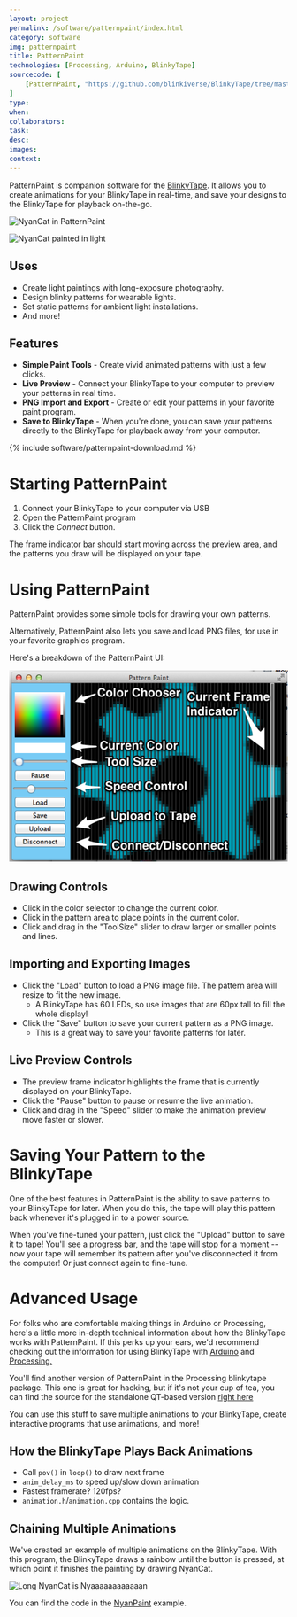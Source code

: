 ```yaml
---
layout: project
permalink: /software/patternpaint/index.html
category: software
img: patternpaint
title: PatternPaint
technologies: [Processing, Arduino, BlinkyTape]
sourcecode: [
	[PatternPaint, "https://github.com/blinkiverse/BlinkyTape/tree/master/examples/PatternPaint"]
]
type:
when:
collaborators:
task: 
desc:
images:
context: 
---
```


PatternPaint is companion software for the [BlinkyTape](/blinkytape).  It allows you to create animations for your BlinkyTape in real-time, and save your designs to the BlinkyTape for playback on-the-go.

![NyanCat in PatternPaint](/images/{{page.img}}/PatternPaint-nyan.png)

![NyanCat painted in light](/images/{{page.img}}/nyan-painted.jpg)

## Uses

* Create light paintings with long-exposure photography.
* Design blinky patterns for wearable lights.
* Set static patterns for ambient light installations.
* And more!

## Features

* **Simple Paint Tools** - Create vivid animated patterns with just a few clicks.
* **Live Preview** - Connect your BlinkyTape to your computer to preview your patterns in real time.
* **PNG Import and Export** - Create or edit your patterns in your favorite paint program.
* **Save to BlinkyTape** - When you're done, you can save your patterns directly to the BlinkyTape for playback away from your computer.

{% include software/patternpaint-download.md %}

# Starting PatternPaint

1. Connect your BlinkyTape to your computer via USB
2. Open the PatternPaint program
3. Click the *Connect* button.

The frame indicator bar should start moving across the preview area, and the patterns you draw will be displayed on your tape.

# Using PatternPaint

PatternPaint provides some simple tools for drawing your own patterns.

Alternatively, PatternPaint also lets you save and load PNG files, for use in your favorite graphics program.

Here's a breakdown of the PatternPaint UI:

![PatternPaint Components](/images/blinkytape/big/PatternPaintQT.png)

## Drawing Controls

* Click in the color selector to change the current color.
* Click in the pattern area to place points in the current color.
* Click and drag in the "ToolSize" slider to draw larger or smaller points and lines.

## Importing and Exporting Images

* Click the "Load" button to load a PNG image file.  The pattern area will resize to fit the new image.
    * A BlinkyTape has 60 LEDs, so use images that are 60px tall to fill the whole display!
* Click the "Save" button to save your current pattern as a PNG image.
    * This is a great way to save your favorite patterns for later.

## Live Preview Controls

* The preview frame indicator highlights the frame that is currently displayed on your BlinkyTape.
* Click the "Pause" button to pause or resume the live animation.
* Click and drag in the "Speed" slider to make the animation preview move faster or slower.
<!-- * When paused, use the Left and Right arrow keys to manually change which frame is displayed on your BlinkyTape. -->

# Saving Your Pattern to the BlinkyTape
One of the best features in PatternPaint is the ability to save patterns to your BlinkyTape for later. When you do this, the tape will play this pattern back whenever it's plugged in to a power source.  

When you've fine-tuned your pattern, just click the "Upload" button to save it to tape! You'll see a progress bar, and the tape will stop for a moment -- now your tape will remember its pattern after you've disconnected it from the computer!  Or just connect again to fine-tune.

# Advanced Usage

For folks who are comfortable making things in Arduino or Processing, here's a little more in-depth technical information about how the BlinkyTape works with PatternPaint.  If this perks up your ears, we'd recommend checking out the information for using BlinkyTape with [Arduino](/blinkytape/docs/arduino/) and [Processing.](/blinkytape/docs/processing/)

You'll find another version of PatternPaint in the Processing blinkytape package. This one is great for hacking, but if it's not your cup of tea, you can find the source for the standalone QT-based version [right here](https://github.com/Blinkinlabs/PatternPaint/)

You can use this stuff to save multiple animations to your BlinkyTape, create interactive programs that use animations, and more!

## How the BlinkyTape Plays Back Animations

* Call `pov()` in `loop()` to draw next frame
* `anim_delay_ms` to speed up/slow down animation
* Fastest framerate? 120fps?
* `animation.h`/`animation.cpp` contains the logic.

## Chaining Multiple Animations

We've created an example of multiple animations on the BlinkyTape. With this program, the BlinkyTape draws a rainbow until the button is pressed, at which point it finishes the painting by drawing NyanCat.  

![Long NyanCat is Nyaaaaaaaaaaaan](/images/{{page.img}}/nyan-paint-long.jpg)

You can find the code in the [NyanPaint](https://github.com/Blinkinlabs/BlinkyTape_Arduino/tree/master/examples/KickstarterVideo/NyanPaint) example.

